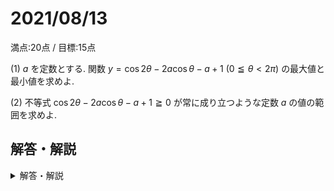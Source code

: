 # 2021/08/13

満点:20点 / 目標:15点

(1) $a$ を定数とする. 関数 $y=\cos 2 \theta - 2a \cos\theta -a+1 \ (0 \leqq \theta < 2\pi)$ の最大値と最小値を求めよ.

(2) 不等式 $\cos 2 \theta - 2a \cos\theta -a+1 \geqq 0$ が常に成り立つような定数 $a$ の値の範囲を求めよ.

<div style="page-break-before:always"></div>

## 解答・解説

<details markdown="1">
<summary>解答・解説</summary>

三角関数で味付けされた2次関数の問題です. よく似た出題が [2020/10/16](https://kampachi.tech/mathterro/20201016_trig) にあります.

![](img/mathterro_20210813.jpg)

</details>